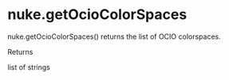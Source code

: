 # nuke.getOcioColorSpaces
nuke.getOcioColorSpaces()  returns the list of OCIO colorspaces.

Returns

list of strings